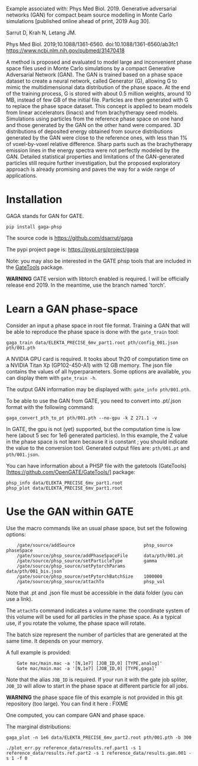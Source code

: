 
Example associated with:
Phys Med Biol. 2019. Generative adversarial networks (GAN) for compact beam source modelling in Monte Carlo simulations [published online ahead of print, 2019 Aug 30]. 

Sarrut D, Krah N, Letang JM. 

Phys Med Biol. 2019;10.1088/1361-6560. doi:10.1088/1361-6560/ab3fc1 https://www.ncbi.nlm.nih.gov/pubmed/31470418

A method is proposed and evaluated to model large and inconvenient phase space files used in Monte Carlo simulations by a compact Generative Adversarial Network (GAN). The GAN is trained based on a phase space dataset to create a neural network, called Generator (G), allowing G to mimic the multidimensional data distribution of the phase space. At the end of the training process, G is stored with about 0.5 million weights, around 10 MB, instead of few GB of the initial file. Particles are then generated with G to replace the phase space dataset. This concept is applied to beam models from linear accelerators (linacs) and from brachytherapy seed models. Simulations using particles from the reference phase space on one hand and those generated by the GAN on the other hand were compared. 3D distributions of deposited energy obtained from source distributions generated by the GAN were close to the reference ones, with less than 1% of voxel-by-voxel relative difference. Sharp parts such as the brachytherapy emission lines in the energy spectra were not perfectly modeled by the GAN. Detailed statistical properties and limitations of the GAN-generated particles still require further investigation, but the proposed exploratory approach is already promising and paves the way for a wide range of applications.


# Installation

GAGA stands for GAN for GATE.

```
pip install gaga-phsp
```

The source code is https://github.com/dsarrut/gaga

The pypi project page is:  https://pypi.org/project/gaga

Note: you may also be interested in the GATE phsp tools that are included in the [GateTools](https://github.com/OpenGATE/GateTools/) package. 

**WARNING** GATE version with libtorch enabled is required. I will be officially release end 2019. In the meantime, use the branch named 'torch'. 


# Learn a GAN phase-space

Consider an input a phase space in root file format. Training a GAN that will be able to reproduce the phase space is done with the ```gate_train``` tool: 

```
gaga_train data/ELEKTA_PRECISE_6mv_part1.root pth/config_001.json pth/001.pth
```

A NVIDIA GPU card is required. It tooks about 1h20 of computation time on a NVIDIA Titan Xp (GP102-450-A1) with 12 GB memory. The json file contains the values of all hyperparameters. Some options are available, you can display them with ```gate_train -h```. 

The output GAN information may be displayed with: ```gate_info pth/001.pth```.

To be able to use the GAN from GATE, you need to convert into .pt/.json format with the following command:

```
gaga_convert_pth_to_pt pth/001.pth --no-gpu -k Z 271.1 -v
```

In GATE, the gpu is not (yet) supported, but the computation time is low here (about 5 sec for 1e6 generated particles). In this example, the Z value in the phase space is not learn because it is constant ; you should indicate the value to the conversion tool. Generated output files are: ```pth/001.pt``` and ```pth/001.json```.

You can have information about a PHSP file with the gatetools (GateTools)[https://github.com/OpenGATE/GateTools/] package:

```
phsp_info data/ELEKTA_PRECISE_6mv_part1.root
phsp_plot data/ELEKTA_PRECISE_6mv_part1.root
```


# Use the GAN within GATE

Use the macro commands like an usual phase space, but set the following options:

``` 
    /gate/source/addSource                          phsp_source phaseSpace
    /gate/source/phsp_source/addPhaseSpaceFile      data/pth/001.pt
    /gate/source/phsp_source/setParticleType        gamma
    /gate/source/phsp_source/setPytorchParams       data/pth/001_bis.json
    /gate/source/phsp_source/setPytorchBatchSize    1000000
    /gate/source/phsp_source/attachTo               phsp_vol
```

Note that .pt and .json file must be accessible in the data folder (you can use a link). 

The ```attachTo``` command indicates a volume name: the coordinate system of this volume will be used for all particles in the phase space. As a typical use, if you rotate the volume, the phase space will rotate. 

The batch size represent the number of particles that are generated at the same time. It depends on your memory.

A full example is provided:

```
    Gate mac/main.mac -a '[N,1e7] [JOB_ID,0] [TYPE,analog]'
    Gate mac/main.mac -a '[N,1e7] [JOB_ID,0] [TYPE,gaga]'
```

Note that the alias ```JOB_ID``` is required. If your run it with the gate job spliter, ```JOB_ID``` will allow to start in the phase space at different particle for all jobs. 

**WARNING** the phase space file of this example is not provided in this git repository (too large). You can find it here :    FIXME 

One computed, you can compare GAN and phase space.

The marginal distributions: 

```
gaga_plot -n 1e6 data/ELEKTA_PRECISE_6mv_part2.root pth/001.pth -b 300
```

```
./plot_err.py reference_data/results.ref.part1 -s 1 reference_data/results.ref.part2 -s 1 reference_data/results.gan.001 -s 1 -f 0
```
